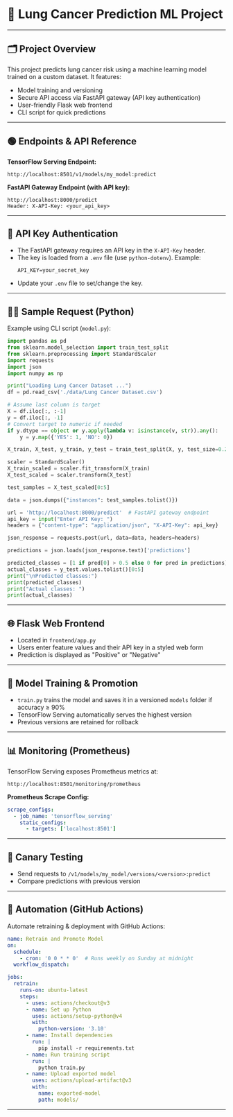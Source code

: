 
# 🚀 Lung Cancer Prediction ML Project

---

## 🗂️ Project Overview

This project predicts lung cancer risk using a machine learning model trained on a custom dataset. It features:
- Model training and versioning
- Secure API access via FastAPI gateway (API key authentication)
- User-friendly Flask web frontend
- CLI script for quick predictions

---

## 🟢 Endpoints & API Reference

**TensorFlow Serving Endpoint:**
```
http://localhost:8501/v1/models/my_model:predict
```

**FastAPI Gateway Endpoint (with API key):**
```
http://localhost:8000/predict
Header: X-API-Key: <your_api_key>
```

---

## 🔑 API Key Authentication

- The FastAPI gateway requires an API key in the `X-API-Key` header.
- The key is loaded from a `.env` file (use `python-dotenv`). Example:
  ```
  API_KEY=your_secret_key
  ```
- Update your `.env` file to set/change the key.

---

## 🧑‍💻 Sample Request (Python)

Example using CLI script (`model.py`):

```python
import pandas as pd
from sklearn.model_selection import train_test_split
from sklearn.preprocessing import StandardScaler
import requests
import json
import numpy as np

print("Loading Lung Cancer Dataset ...")
df = pd.read_csv('./data/Lung Cancer Dataset.csv')

# Assume last column is target
X = df.iloc[:, :-1]
y = df.iloc[:, -1]
# Convert target to numeric if needed
if y.dtype == object or y.apply(lambda v: isinstance(v, str)).any():
    y = y.map({'YES': 1, 'NO': 0})

X_train, X_test, y_train, y_test = train_test_split(X, y, test_size=0.2, random_state=50)

scaler = StandardScaler()
X_train_scaled = scaler.fit_transform(X_train)
X_test_scaled = scaler.transform(X_test)

test_samples = X_test_scaled[0:5]

data = json.dumps({"instances": test_samples.tolist()})

url = 'http://localhost:8000/predict'  # FastAPI gateway endpoint
api_key = input("Enter API Key: ")
headers = {"content-type": "application/json", "X-API-Key": api_key}

json_response = requests.post(url, data=data, headers=headers)

predictions = json.loads(json_response.text)['predictions']

predicted_classes = [1 if pred[0] > 0.5 else 0 for pred in predictions]
actual_classes = y_test.values.tolist()[0:5]
print("\nPredicted classes:")
print(predicted_classes)
print("Actual classes: ")
print(actual_classes)
```

---

## 🌐 Flask Web Frontend

- Located in `frontend/app.py`
- Users enter feature values and their API key in a styled web form
- Prediction is displayed as "Positive" or "Negative"

---

## 🔄 Model Training & Promotion

- `train.py` trains the model and saves it in a versioned `models` folder if accuracy ≥ 90%
- TensorFlow Serving automatically serves the highest version
- Previous versions are retained for rollback

---

## 📊 Monitoring (Prometheus)

TensorFlow Serving exposes Prometheus metrics at:
```
http://localhost:8501/monitoring/prometheus
```
**Prometheus Scrape Config:**
```yaml
scrape_configs:
  - job_name: 'tensorflow_serving'
    static_configs:
      - targets: ['localhost:8501']
```

---

## 🧪 Canary Testing

- Send requests to `/v1/models/my_model/versions/<version>:predict`
- Compare predictions with previous version

---

## 🤖 Automation (GitHub Actions)

Automate retraining & deployment with GitHub Actions:
```yaml
name: Retrain and Promote Model
on:
  schedule:
    - cron: '0 0 * * 0'  # Runs weekly on Sunday at midnight
  workflow_dispatch:

jobs:
  retrain:
    runs-on: ubuntu-latest
    steps:
      - uses: actions/checkout@v3
      - name: Set up Python
        uses: actions/setup-python@v4
        with:
          python-version: '3.10'
      - name: Install dependencies
        run: |
          pip install -r requirements.txt
      - name: Run training script
        run: |
          python train.py
      - name: Upload exported model
        uses: actions/upload-artifact@v3
        with:
          name: exported-model
          path: models/
```

---
